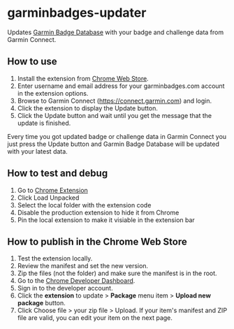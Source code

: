 # garminbadges-updater

Updates [Garmin Badge Database](https://garminbadges.com/) with your badge and challenge data from Garmin Connect.

## How to use
1. Install the extension from [Chrome Web Store](https://chrome.google.com/webstore/detail/leapndollacahbkeedifbljmamdfljna).
2. Enter username and email address for your garminbadges.com account in the extension options.
3. Browse to Garmin Connect (https://connect.garmin.com) and login.
4. Click the extension to display the Update button.
5. Click the Update button and wait until you get the message that the update is finished.

Every time you got updated badge or challenge data in Garmin Connect you just press the Update button and Garmin Badge Database will be updated with your latest data.

## How to test and debug
1. Go to [Chrome Extension](chrome://extensions/)
2. Click Load Unpacked
3. Select the local folder with the extension code
4. Disable the production extension to hide it from Chrome
5. Pin the local extension to make it visiable in the extension bar

## How to publish in the Chrome Web Store
1. Test the extension locally.
2. Review the manifest and set the new version.
3. Zip the files (not the folder) and make sure the manifest is in the root.
4. Go to the [Chrome Developer Dashboard](https://chrome.google.com/webstore/devconsole).
5. Sign in to the developer account.
6. Click the **extension** to update > **Package** menu item > **Upload new package** button.
7. Click Choose file > your zip file > Upload. If your item's manifest and ZIP file are valid, you can edit your item on the next page.
